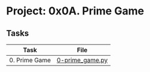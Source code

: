 # Project: 0x0A. Prime Game

## Tasks

| Task | File |
| ---- | ---- |
| 0. Prime Game | [0-prime_game.py](./0-prime_game.py) |

